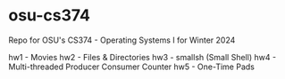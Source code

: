 # osu-cs374
Repo for OSU's CS374 - Operating Systems I for Winter 2024

hw1 - Movies
hw2 - Files & Directories
hw3 - smallsh (Small Shell)
hw4 - Multi-threaded Producer Consumer Counter
hw5 - One-Time Pads
